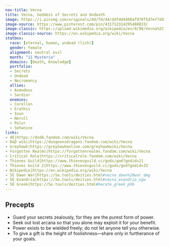 ```yaml
---
nav-title: Vecna
title: Vecna, Goddess of Secrets and Undeath
image: https://i.pinimg.com/originals/dd/fd/d4/ddfdd4408af970f5d7ef7d418cb4fdd8.png
image-source: https://www.pinterest.com/pin/431712314295480833/
image-classic: https://upload.wikimedia.org/wikipedia/en/9/98/Vecna%2C_as_portrayed_in_3rd_Edition.jpg
image-classic-source: https://en.wikipedia.org/wiki/Vecna
statbox:
  race: [eternal, human, undead (lich)]
  gender: female
  alignment: neutral evil
  month: "11 Mysteria"
  domains: [Death, Knowledge]
  portfolio:
  - Secrets
  - Undead
  - Necromancy
  allies:
  - Asmodeus
  - Sardior
  enemies:
  - Corellon
  - Erathis
  - Ioun
  - Nerull
  - Pelor
  - Sehanine
links:
- 4E|https://dnd4.fandom.com/wiki/Vecna
- D&D wiki|https://dungeonsdragons.fandom.com/wiki/Vecna
- Greyhawk|https://greyhawkonline.com/greyhawkwiki/Vecna
- Forgotten Realms|https://forgottenrealms.fandom.com/wiki/Vecna
- Critical Role|https://criticalrole.fandom.com/wiki/Vecna
- Thieves Guild|https://www.thievesguild.cc/gods/god?godid=21
- Thieves Guild 2|https://www.thievesguild.cc/gods/god?godid=33
- Wikipedia|https://en.wikipedia.org/wiki/Vecna
- 5E Dawn War|https://5e.tools/deities.html#vecna_dawn%20war_dmg
- 5E Exandria|https://5e.tools/deities.html#vecna_exandria_egw
- 5E Greek|https://5e.tools/deities.html#hecate_greek_phb
---
```


## Precepts

* Guard your secrets zealously, for they are the purest form of power.
* Seek out lost arcana so that you alone may exploit it for your benefit.
* Power exists to be wielded freely; do not let anyone tell you otherwise.
* To give a gift is the height of foolishness&mdash;share only in furtherance of your goals.
